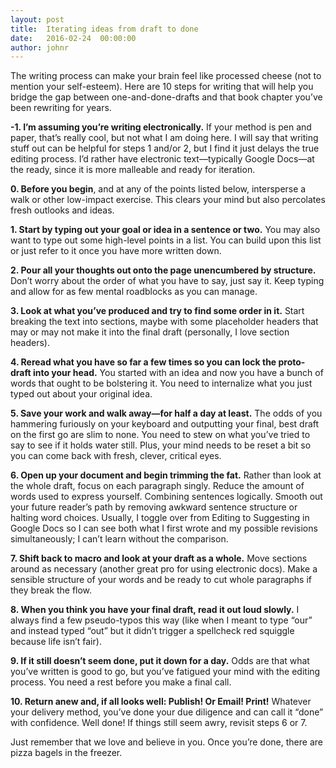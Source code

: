 ```yaml
---
layout: post
title:  Iterating ideas from draft to done
date:   2016-02-24  00:00:00
author: johnr
---
```


The writing process can make your brain feel like processed cheese (not to mention your self-esteem). Here are 10 steps for writing that will help you bridge the gap between one-and-done-drafts and that book chapter you’ve been rewriting for years.

**-1. I’m assuming you’re writing electronically.** If your method is pen and paper, that’s really cool, but not what I am doing here. I will say that writing stuff out can be helpful for steps 1 and/or 2, but I find it just delays the true editing process. I’d rather have electronic text—typically Google Docs—at the ready, since it is more malleable and ready for iteration.

**0. Before you begin**, and at any of the points listed below, intersperse a walk or other low-impact exercise. This clears your mind but also percolates fresh outlooks and ideas.

**1. Start by typing out your goal or idea in a sentence or two.** You may also want to type out some high-level points in a list. You can build upon this list or just refer to it once you have more written down.

**2. Pour all your thoughts out onto the page unencumbered by structure.** Don’t worry about the order of what you have to say, just say it. Keep typing and allow for as few mental roadblocks as you can manage.

**3. Look at what you’ve produced and try to find some order in it.** Start breaking the text into sections, maybe with some placeholder headers that may or may not make it into the final draft (personally, I love section headers).

**4. Reread what you have so far a few times so you can lock the proto-draft into your head.** You started with an idea and now you have a bunch of words that ought to be bolstering it. You need to internalize what you just typed out about your original idea.

**5. Save your work and walk away—for half a day at least.** The odds of you hammering furiously on your keyboard and outputting your final, best draft on the first go are slim to none. You need to stew on what you’ve tried to say to see if it holds water still. Plus, your mind needs to be reset a bit so you can come back with fresh, clever, critical eyes.

**6. Open up your document and begin trimming the fat.** Rather than look at the whole draft, focus on each paragraph singly. Reduce the amount of words used to express yourself. Combining sentences logically. Smooth out your future reader’s path by removing awkward sentence structure or halting word choices. Usually, I toggle over from Editing to Suggesting in Google Docs so I can see both what I first wrote and my possible revisions simultaneously; I can’t learn without the comparison.

**7. Shift back to macro and look at your draft as a whole.** Move sections around as necessary (another great pro for using electronic docs). Make a sensible structure of your words and be ready to cut whole paragraphs if they break the flow.

**8. When you think you have your final draft, read it out loud slowly.** I always find a few pseudo-typos this way (like when I meant to type “our” and instead typed “out” but it didn’t trigger a spellcheck red squiggle because life isn’t fair).

**9. If it still doesn’t seem done, put it down for a day.** Odds are that what you’ve written is good to go, but you’ve fatigued your mind with the editing process. You need a rest before you make a final call.

**10. Return anew and, if all looks well: Publish! Or Email! Print!** Whatever your delivery method, you’ve done your due diligence and can call it “done” with confidence. Well done! If things still seem awry, revisit steps 6 or 7.

Just remember that we love and believe in you. Once you’re done, there are pizza bagels in the freezer.
